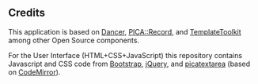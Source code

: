 ## Credits

This application is based on [Dancer], [PICA::Record], and [TemplateToolkit]
among other Open Source components.

For the User Interface (HTML+CSS+JavaScript) this repository contains
Javascript and CSS code from [Bootstrap], [jQuery], and [picatextarea] (based
on [CodeMirror]).

[Dancer]: http://perldancer.org
[PICA::Record]: http://search.cpan.org/dist/PICA-Record/
[TemplateToolkit]: http://template-toolkit.org/
[Bootstrap]: http://twitter.github.com/bootstrap/
[jQUery]: http://jquery.com
[picatextarea]: http://gbv.github.com/picatextarea/
[CodeMirror]: http://codemirror.net/
